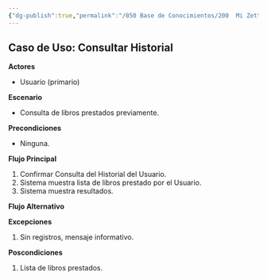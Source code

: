 ```yaml
---
{"dg-publish":true,"permalink":"/050 Base de Conocimientos/200  Mi Zettelkasten/100 Docencia/IS1/2025/Clase 12 Diagrama de Casos de Uso (Caso Práctico)/Sistema de Biblioteca/40 Análisis de Requerimientos/Zk Ejemplo Sistema de Biblioteca (Especificación del Caso de Uso Consultar Historial)/","tags":["digitalGarden","ejemplos","diagramaCasosDeUso"]}
---
```


## Caso de Uso: Consultar Historial

**Actores**
- Usuario (primario)

**Escenario**
- Consulta de libros prestados previamente.

**Precondiciones**
- Ninguna.

**Flujo Principal**
1. Confirmar Consulta del Historial del Usuario.
2. Sistema muestra lista de libros prestado por el Usuario.
3. Sistema muestra resultados.  

**Flujo Alternativo**


**Excepciones**
1. Sin registros, mensaje informativo.

**Poscondiciones**
1. Lista de libros prestados.
